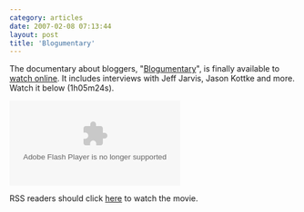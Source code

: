 ```yaml
---
category: articles
date: 2007-02-08 07:13:44
layout: post
title: 'Blogumentary'
---
```


<p>The documentary about bloggers, "<a href="http://blogumentary.org/">Blogumentary</a>", is finally available to <a href="http://video.google.com/videoplay?docid=-8920472176280937346">watch online</a>. It includes interviews with Jeff Jarvis, Jason Kottke and more. Watch it below (1h05m24s).</p>

<embed id="VideoPlayback" type="application/x-shockwave-flash" src="http://video.google.com/googleplayer.swf?docId=-8920472176280937346&hl=en" flashvars="" >

<p>RSS readers should click <a href="//joaobordalo.com/articles/2007/02/08/blogumentary">here</a> to watch the movie.</p>
